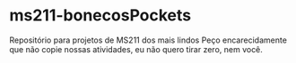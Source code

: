 # ms211-bonecosPockets
Repositório para projetos de MS211 dos mais lindos
Peço encarecidamente que não copie nossas atividades, eu não quero tirar zero, nem você.
